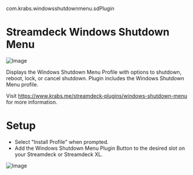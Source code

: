 com.krabs.windowsshutdownmenu.sdPlugin
# Streamdeck Windows Shutdown Menu
 
![Image](https://lh4.googleusercontent.com/9iF9L83EI1wTOtuTrWZ656jzMCrjFMwQpJx3qloXSKnQ8UMLfXyg8IxiVYzabH5auiTac3SW8XtFb3-ncDR-oms=w1280)

 Displays the Windows Shutdown Menu Profile with options to shutdown, reboot, lock, or cancel shutdown.
 Plugin includes the Windows Shutdown Menu profile.

Visit https://www.krabs.me/streamdeck-plugins/windows-shutdown-menu for more information.
# Setup
* Select "Install Profile" when prompted.
* Add the Windows Shutdown Menu Plugin Button to the desired slot on your Streamdeck or Streamdeck XL.

![Image](https://i.postimg.cc/0Qnsnms5/Screenshot-2021-08-03-151645.png)
